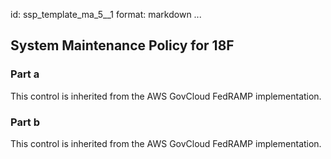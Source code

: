 id: ssp_template_ma_5__1
format: markdown
...
## System Maintenance Policy for 18F

### Part a

This control is inherited from the AWS GovCloud FedRAMP implementation.

### Part b

This control is inherited from the AWS GovCloud FedRAMP implementation.
